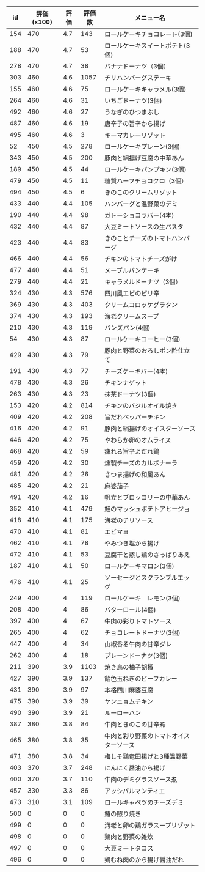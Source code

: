 | id | 評価(x100) | 評価 | 評価数 | メニュー名 |
| -- | ---------- | ---- | ------ | ---------- |
| 154 | 470 | 4.7 | 143 | ロールケーキチョコレート(3個) |
| 188 | 470 | 4.7 | 53 | ロールケーキスイートポテト(3個) |
| 278 | 470 | 4.7 | 38 | バナナドーナツ（3個） |
| 303 | 460 | 4.6 | 1057 | チリハンバーグステーキ |
| 155 | 460 | 4.6 | 75 | ロールケーキキャラメル(3個) |
| 264 | 460 | 4.6 | 31 | いちごドーナツ(3個) |
| 492 | 460 | 4.6 | 27 | うなぎのひつまぶし |
| 487 | 460 | 4.6 | 19 | 唐辛子の旨辛から揚げ |
| 495 | 460 | 4.6 | 3 | キーマカレーリゾット |
| 52 | 450 | 4.5 | 278 | ロールケーキプレーン(3個) |
| 343 | 450 | 4.5 | 200 | 豚肉と絹揚げ豆腐の中華あん |
| 189 | 450 | 4.5 | 44 | ロールケーキパンプキン(3個) |
| 479 | 450 | 4.5 | 11 | 糖質ハーフチョコクロ（3個） |
| 494 | 450 | 4.5 | 6 | きのこのクリームリゾット |
| 433 | 440 | 4.4 | 105 | ハンバーグと温野菜のデミ |
| 190 | 440 | 4.4 | 98 | ガトーショコラバー(4本) |
| 432 | 440 | 4.4 | 87 | 大豆ミートソースの生パスタ |
| 423 | 440 | 4.4 | 83 | きのことチーズのトマトハンバーグ |
| 466 | 440 | 4.4 | 56 | チキンのトマトチーズがけ |
| 477 | 440 | 4.4 | 51 | メープルパンケーキ |
| 279 | 440 | 4.4 | 21 | キャラメルドーナツ（3個） |
| 324 | 430 | 4.3 | 576 | 四川風エビのピリ辛 |
| 369 | 430 | 4.3 | 403 | クリームコロッケグラタン |
| 374 | 430 | 4.3 | 193 | 海老クリームスープ |
| 210 | 430 | 4.3 | 119 | バンズパン(4個) |
| 54 | 430 | 4.3 | 87 | ロールケーキコーヒー(3個) |
| 429 | 430 | 4.3 | 79 | 豚肉と野菜のおろしポン酢仕立て |
| 191 | 430 | 4.3 | 77 | チーズケーキバー(4本) |
| 478 | 430 | 4.3 | 26 | チキンナゲット |
| 263 | 430 | 4.3 | 23 | 抹茶ドーナツ(3個) |
| 153 | 420 | 4.2 | 814 | チキンのバジルオイル焼き |
| 409 | 420 | 4.2 | 208 | 旨だれペッパーチキン |
| 416 | 420 | 4.2 | 91 | 豚肉と絹揚げのオイスターソース |
| 446 | 420 | 4.2 | 75 | やわらか卵のオムライス |
| 468 | 420 | 4.2 | 59 | 痺れる旨辛よだれ鶏 |
| 459 | 420 | 4.2 | 30 | 燻製チーズのカルボナーラ |
| 481 | 420 | 4.2 | 26 | さつま揚げの和風あん |
| 485 | 420 | 4.2 | 21 | 麻婆茄子 |
| 491 | 420 | 4.2 | 16 | 帆立とブロッコリーの中華あん |
| 352 | 410 | 4.1 | 479 | 鮭のマッシュポテトアヒージョ |
| 418 | 410 | 4.1 | 175 | 海老のチリソース |
| 470 | 410 | 4.1 | 81 | エビマヨ |
| 462 | 410 | 4.1 | 78 | やみつき塩から揚げ |
| 472 | 410 | 4.1 | 53 | 豆腐干と蒸し鶏のさっぱりあえ |
| 187 | 410 | 4.1 | 50 | ロールケーキマロン(3個) |
| 476 | 410 | 4.1 | 25 | ソーセージとスクランブルエッグ |
| 249 | 400 | 4 | 119 | ロールケーキ　レモン(3個) |
| 208 | 400 | 4 | 86 | バターロール(4個) |
| 397 | 400 | 4 | 67 | 牛肉の彩りトマトソース |
| 265 | 400 | 4 | 62 | チョコレートドーナツ(3個) |
| 447 | 400 | 4 | 34 | 山椒香る牛肉の甘辛ダレ |
| 262 | 400 | 4 | 18 | プレーンドーナツ(3個) |
| 211 | 390 | 3.9 | 1103 | 焼き鳥の柚子胡椒 |
| 427 | 390 | 3.9 | 137 | 飴色玉ねぎのビーフカレー |
| 431 | 390 | 3.9 | 97 | 本格四川麻婆豆腐 |
| 475 | 390 | 3.9 | 39 | ヤンニョムチキン |
| 490 | 390 | 3.9 | 21 | ルーローハン |
| 387 | 380 | 3.8 | 84 | 牛肉ときのこの甘辛煮 |
| 465 | 380 | 3.8 | 35 | 牛肉と彩り野菜のトマトオイスターソース |
| 471 | 380 | 3.8 | 34 | 梅しそ鶏竜田揚げと3種温野菜 |
| 403 | 370 | 3.7 | 248 | にんにく醤油から揚げ |
| 400 | 370 | 3.7 | 110 | 牛肉のデミグラスソース煮 |
| 457 | 330 | 3.3 | 86 | アッシパルマンティエ |
| 473 | 310 | 3.1 | 109 | ロールキャベツのチーズデミ |
| 500 | 0 | 0 | 0 | 鰆の照り焼き |
| 499 | 0 | 0 | 0 | 海老と卵の鶏ガラスープリゾット |
| 498 | 0 | 0 | 0 | 鶏肉と野菜の雑炊 |
| 497 | 0 | 0 | 0 | 大豆ミートタコス |
| 496 | 0 | 0 | 0 | 鶏むね肉のから揚げ醤油だれ |
